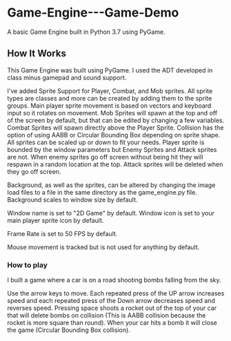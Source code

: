 # Game-Engine---Game-Demo
A basic Game Engine built in Python 3.7 using PyGame.

## How It Works
This Game Engine was built using PyGame. I used the ADT developed in class minus gamepad and sound support.

I've added Sprite Support for Player, Combat, and Mob sprites. All sprite types are classes and more can be created by adding them to the sprite groups. Main player sprite movement is based on vectors and keyboard input so it rotates on movement. Mob Sprites will spawn at the top and off of the screen by default, but that can be edited by changing a few variables. Combat Sprites will spawn directly above the Player Sprite. Collision has the option of using AABB or Circular Bounding Box depending on sprite shape.  All sprites can be scaled up or down to fit your needs. Player sprite is bounded by the window parameters but Enemy Sprites and Attack sprites are not. When enemy sprites go off screen without being hit they will respawn in a random location at the top. Attack sprites will be deleted when they go off screen.

Background, as well as the sprites, can be altered by changing the image load files to a file in the same directory as the game_engine.py file. Background scales to window size by default. 

Window name is set to "2D Game" by default. Window icon is set to your main player sprite icon by default. 

Frame Rate is set to 50 FPS by default.

Mouse movement is tracked but is not used for anything by default. 

### How to play
I built a game where a car is on a road shooting bombs falling from the sky. 

Use the arrow keys to move. Each repeated press of the UP arrow increases speed and each repeated press of the Down arrow decreases speed and reverses speed. Pressing space shoots a rocket out of the top of your car that will delete bombs on collision (This is AABB collision because the rocket is more square than round). When your car hits a bomb it will close the game (Circular Bounding Box collision). 

